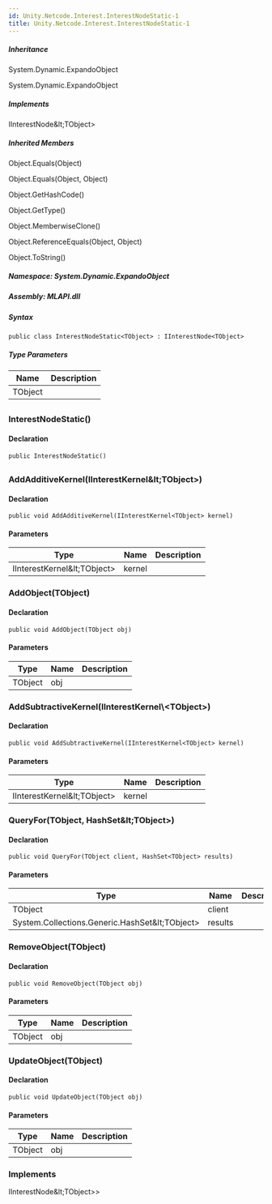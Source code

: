 ```yaml
---  
id: Unity.Netcode.Interest.InterestNodeStatic-1  
title: Unity.Netcode.Interest.InterestNodeStatic-1  
---
```


<div class="markdown level0 summary">

</div>

<div class="markdown level0 conceptual">

</div>

<div class="inheritance">

##### Inheritance

<div class="level0">

System.Dynamic.ExpandoObject

</div>

<div class="level1">

System.Dynamic.ExpandoObject

</div>

</div>

<div classs="implements">

##### Implements

<div>

IInterestNode\&lt;TObject&gt;

</div>

</div>

<div class="inheritedMembers">

##### Inherited Members

<div>

Object.Equals(Object)

</div>

<div>

Object.Equals(Object, Object)

</div>

<div>

Object.GetHashCode()

</div>

<div>

Object.GetType()

</div>

<div>

Object.MemberwiseClone()

</div>

<div>

Object.ReferenceEquals(Object, Object)

</div>

<div>

Object.ToString()

</div>

</div>

##### **Namespace**: System.Dynamic.ExpandoObject

##### **Assembly**: MLAPI.dll

##### Syntax

``` lang-csharp
public class InterestNodeStatic<TObject> : IInterestNode<TObject>
```

##### Type Parameters

| Name    | Description |
|---------|-------------|
| TObject |             |

## 

### InterestNodeStatic()

<div class="markdown level1 summary">

</div>

<div class="markdown level1 conceptual">

</div>

#### Declaration

``` lang-csharp
public InterestNodeStatic()
```

## 

### AddAdditiveKernel(IInterestKernel\&lt;TObject&gt;)

<div class="markdown level1 summary">

</div>

<div class="markdown level1 conceptual">

</div>

#### Declaration

``` lang-csharp
public void AddAdditiveKernel(IInterestKernel<TObject> kernel)
```

#### Parameters

| Type                      | Name   | Description |
|---------------------------|--------|-------------|
| IInterestKernel\&lt;TObject&gt; | kernel |             |

### AddObject(TObject)

<div class="markdown level1 summary">

</div>

<div class="markdown level1 conceptual">

</div>

#### Declaration

``` lang-csharp
public void AddObject(TObject obj)
```

#### Parameters

| Type    | Name | Description |
|---------|------|-------------|
| TObject | obj  |             |

### AddSubtractiveKernel(IInterestKernel\\&lt;TObject&gt;)

<div class="markdown level1 summary">

</div>

<div class="markdown level1 conceptual">

</div>

#### Declaration

``` lang-csharp
public void AddSubtractiveKernel(IInterestKernel<TObject> kernel)
```

#### Parameters

| Type                      | Name   | Description |
|---------------------------|--------|-------------|
| IInterestKernel\&lt;TObject&gt; | kernel |             |

### QueryFor(TObject, HashSet\&lt;TObject&gt;)

<div class="markdown level1 summary">

</div>

<div class="markdown level1 conceptual">

</div>

#### Declaration

``` lang-csharp
public void QueryFor(TObject client, HashSet<TObject> results)
```

#### Parameters

| Type                                         | Name    | Description |
|----------------------------------------------|---------|-------------|
| TObject                                      | client  |             |
| System.Collections.Generic.HashSet\&lt;TObject&gt; | results |             |

### RemoveObject(TObject)

<div class="markdown level1 summary">

</div>

<div class="markdown level1 conceptual">

</div>

#### Declaration

``` lang-csharp
public void RemoveObject(TObject obj)
```

#### Parameters

| Type    | Name | Description |
|---------|------|-------------|
| TObject | obj  |             |

### UpdateObject(TObject)

<div class="markdown level1 summary">

</div>

<div class="markdown level1 conceptual">

</div>

#### Declaration

``` lang-csharp
public void UpdateObject(TObject obj)
```

#### Parameters

| Type    | Name | Description |
|---------|------|-------------|
| TObject | obj  |             |

### Implements

<div>

IInterestNode\&lt;TObject&gt;>

</div>

